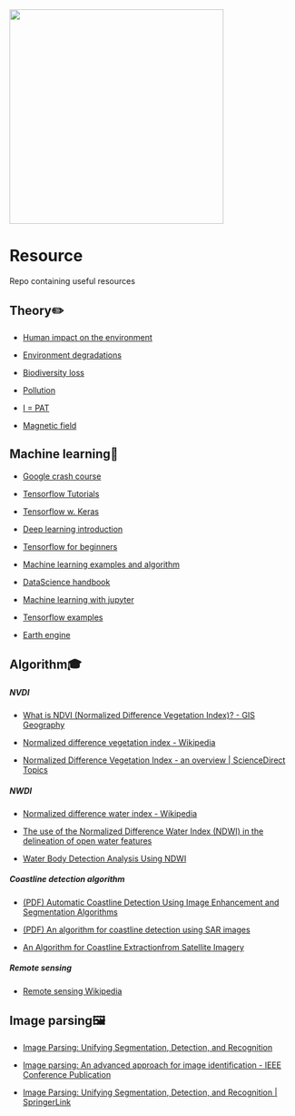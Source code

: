 <img title="image" src="https://github.com/CHIP-AstroPi/resource/AstroPi_key_visual_pillars.png" alt="" width="377" data-align="center">

# Resource

 Repo containing useful resources


## Theory:pencil2:
 - [Human impact on the environment](https://en.wikipedia.org/wiki/Human_impact_on_the_environment#Human_overpopulation)
 
 - [Environment degradations](https://en.wikipedia.org/wiki/Environmental_degradation#See_also)
 
 - [Biodiversity loss](https://en.wikipedia.org/wiki/Biodiversity_loss)
 
 - [Pollution](https://en.wikipedia.org/wiki/Pollution)
 
 - [I = PAT](https://en.wikipedia.org/wiki/I_%3D_PAT)
 
 - [Magnetic field](https://web.ua.es/docivis/magnet/earths_magnetic_field2.html)



## Machine learning:scroll:

- [Google crash course](https://developers.google.com/machine-learning/crash-course)

- [Tensorflow Tutorials](https://www.tensorflow.org/tutorials/)

- [Tensorflow w. Keras](https://www.tensorflow.org/tutorials/)

- [Deep learning introduction](https://campus.datacamp.com/courses/introduction-to-deep-learning-in-python/basics-of-deep-learning-and-neural-networks?ex=1)

- [Tensorflow for beginners](https://www.datacamp.com/community/tutorials/tensorflow-tutorial)

- [Machine learning examples and algorithm](https://github.com/trekhleb/homemade-machine-learning)

- [DataScience handbook](https://github.com/jakevdp/PythonDataScienceHandbook)

- [Machine learning with jupyter](https://github.com/hangtwenty/dive-into-machine-learning)

- [Tensorflow examples](https://github.com/aymericdamien/TensorFlow-Examples)

- [Earth engine](https://github.com/google/earthengine-api)



## Algorithm:mortar_board:

##### NVDI

- [What is NDVI (Normalized Difference Vegetation Index)? - GIS Geography](https://gisgeography.com/ndvi-normalized-difference-vegetation-index/)

- [Normalized difference vegetation index - Wikipedia](https://en.wikipedia.org/wiki/Normalized_difference_vegetation_index)

- [Normalized Difference Vegetation Index - an overview | ScienceDirect Topics](https://www.sciencedirect.com/topics/earth-and-planetary-sciences/normalized-difference-vegetation-index)



##### NWDI

- [Normalized difference water index - Wikipedia](https://en.wikipedia.org/wiki/Normalized_difference_water_index)

- [The use of the Normalized Difference Water Index (NDWI) in the delineation of open water features](https://www.tandfonline.com/doi/abs/10.1080/01431169608948714)

- [Water Body Detection Analysis Using NDWI](http://www.pjoes.com/Water-Body-Detection-Analysis-Using-NDWI-nIndices-Derived-from-Landsat-8-OLI,110447,0,2.html)



##### Coastline detection algorithm

- [(PDF) Automatic Coastline Detection Using Image Enhancement and Segmentation Algorithms](https://www.researchgate.net/publication/308125872_Automatic_Coastline_Detection_Using_Image_Enhancement_and_Segmentation_Algorithms)

- [(PDF) An algorithm for coastline detection using SAR images](https://www.researchgate.net/publication/232267436_An_algorithm_for_coastline_detection_using_SAR_images)

- [An Algorithm for Coastline Extractionfrom Satellite Imagery](https://www.iaras.org/iaras/filedownloads/ijc/2017/006-0002(2017).pdf)



##### Remote sensing

 - [Remote sensing Wikipedia](https://en.wikipedia.org/wiki/Remote_sensing)




## Image parsing:framed_picture:

- [Image Parsing: Unifying Segmentation, Detection, and Recognition](https://www.cs.cmu.edu/~efros/courses/LBMV07/Papers/tu-ijcv-05.pdf)

- [Image parsing: An advanced approach for image identification - IEEE Conference Publication](https://ieeexplore.ieee.org/document/6413022)

- [Image Parsing: Unifying Segmentation, Detection, and Recognition | SpringerLink](https://link.springer.com/article/10.1007/s11263-005-6642-x)
  
  
